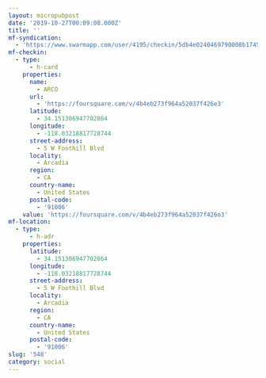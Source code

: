 ```yaml
---
layout: micropubpost
date: '2019-10-27T00:09:08.000Z'
title: ''
mf-syndication:
  - 'https://www.swarmapp.com/user/4195/checkin/5db4e0240469790008b1745f'
mf-checkin:
  - type:
      - h-card
    properties:
      name:
        - ARCO
      url:
        - 'https://foursquare.com/v/4b4eb273f964a52037f426e3'
      latitude:
        - 34.151306947702864
      longitude:
        - -118.03218817728744
      street-address:
        - 5 W Foothill Blvd
      locality:
        - Arcadia
      region:
        - CA
      country-name:
        - United States
      postal-code:
        - '91006'
    value: 'https://foursquare.com/v/4b4eb273f964a52037f426e3'
mf-location:
  - type:
      - h-adr
    properties:
      latitude:
        - 34.151306947702864
      longitude:
        - -118.03218817728744
      street-address:
        - 5 W Foothill Blvd
      locality:
        - Arcadia
      region:
        - CA
      country-name:
        - United States
      postal-code:
        - '91006'
slug: '548'
category: social
---
```

